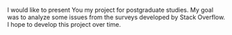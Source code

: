 I would like to present You my project for postgraduate studies. My goal was to analyze some issues from the surveys developed by Stack Overflow. I hope to develop this project over time.
